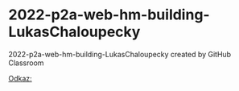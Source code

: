 # 2022-p2a-web-hm-building-LukasChaloupecky
2022-p2a-web-hm-building-LukasChaloupecky created by GitHub Classroom


[Odkaz: ](https://pslib-cz.github.io/2022-p2a-web-hm-building-LukasChaloupecky/)


